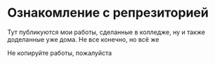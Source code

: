 # Ознакомление с репрезиторией
Тут публикуются мои работы, сделанные в колледже, ну и также доделанные уже дома. Не все конечно, но всё же

Не копируйте работы, пожалуйста
